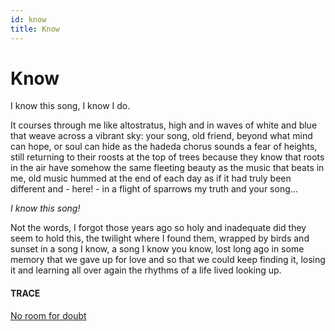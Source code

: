 ```yaml
---
id: know
title: Know  
---
```


# Know 

I know this song, I know I do.

It courses through me like altostratus,
high and in waves of white and blue
that weave across a vibrant sky:
your song, old friend,
beyond what mind can hope,
or soul can hide 
as the hadeda chorus 
sounds a fear of heights, 
still returning to their roosts 
at the top of trees
because they know
that roots in the air 
have somehow the same 
fleeting beauty
as the music that beats in me,
old music hummed 
at the end of each day
as if it had truly been different
and - here! - in a flight of sparrows
my truth and your song…

_I know this song!_

Not the words, 
I forgot those years ago
so holy and inadequate 
did they seem
to hold this,
the twilight where I found them,
wrapped by birds and sunset
in a song I know, 
a song I know you know,
lost long ago in some memory
that we gave up for love
and so that we could keep finding it,
losing it 
and learning all over again
the rhythms of a life 
lived looking up.


#### TRACE

[No room for doubt](https://www.youtube.com/watch?v=f845_v41YFo)
